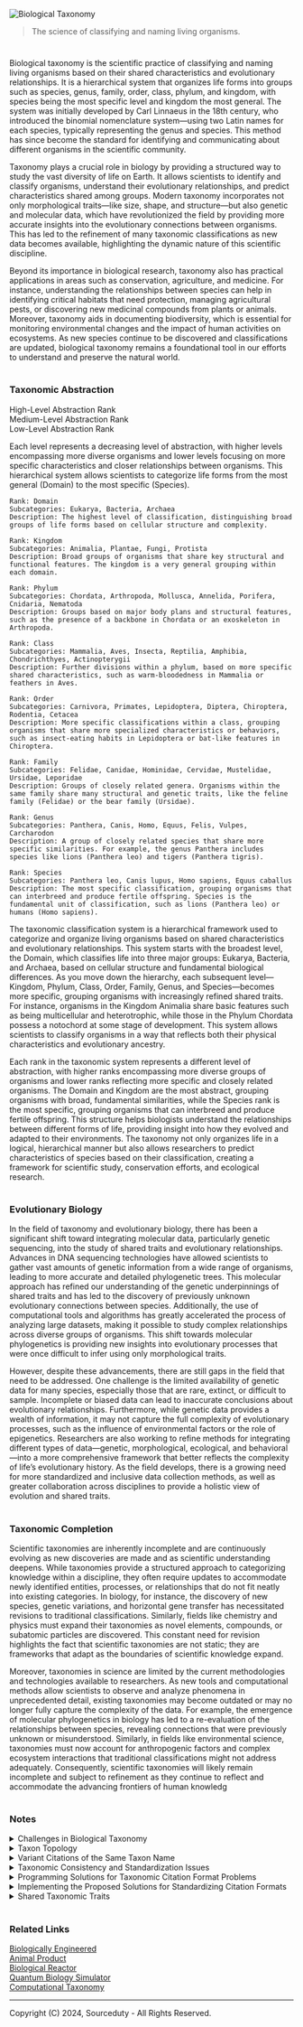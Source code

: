 ![Biological Taxonomy](https://github.com/user-attachments/assets/8d405603-0e1d-432f-9546-d2ece0543699)

> The science of classifying and naming living organisms.

#

Biological taxonomy is the scientific practice of classifying and naming living organisms based on their shared characteristics and evolutionary relationships. It is a hierarchical system that organizes life forms into groups such as species, genus, family, order, class, phylum, and kingdom, with species being the most specific level and kingdom the most general. The system was initially developed by Carl Linnaeus in the 18th century, who introduced the binomial nomenclature system—using two Latin names for each species, typically representing the genus and species. This method has since become the standard for identifying and communicating about different organisms in the scientific community.

Taxonomy plays a crucial role in biology by providing a structured way to study the vast diversity of life on Earth. It allows scientists to identify and classify organisms, understand their evolutionary relationships, and predict characteristics shared among groups. Modern taxonomy incorporates not only morphological traits—like size, shape, and structure—but also genetic and molecular data, which have revolutionized the field by providing more accurate insights into the evolutionary connections between organisms. This has led to the refinement of many taxonomic classifications as new data becomes available, highlighting the dynamic nature of this scientific discipline.

Beyond its importance in biological research, taxonomy also has practical applications in areas such as conservation, agriculture, and medicine. For instance, understanding the relationships between species can help in identifying critical habitats that need protection, managing agricultural pests, or discovering new medicinal compounds from plants or animals. Moreover, taxonomy aids in documenting biodiversity, which is essential for monitoring environmental changes and the impact of human activities on ecosystems. As new species continue to be discovered and classifications are updated, biological taxonomy remains a foundational tool in our efforts to understand and preserve the natural world.

#
### Taxonomic Abstraction

High-Level Abstraction Rank
<br>
Medium-Level Abstraction Rank
<br>
Low-Level Abstraction Rank

Each level represents a decreasing level of abstraction, with higher levels encompassing more diverse organisms and lower levels focusing on more specific characteristics and closer relationships between organisms. This hierarchical system allows scientists to categorize life forms from the most general (Domain) to the most specific (Species).

```
Rank: Domain
Subcategories: Eukarya, Bacteria, Archaea
Description: The highest level of classification, distinguishing broad groups of life forms based on cellular structure and complexity.

Rank: Kingdom
Subcategories: Animalia, Plantae, Fungi, Protista
Description: Broad groups of organisms that share key structural and functional features. The kingdom is a very general grouping within each domain.

Rank: Phylum
Subcategories: Chordata, Arthropoda, Mollusca, Annelida, Porifera, Cnidaria, Nematoda
Description: Groups based on major body plans and structural features, such as the presence of a backbone in Chordata or an exoskeleton in Arthropoda.

Rank: Class
Subcategories: Mammalia, Aves, Insecta, Reptilia, Amphibia, Chondrichthyes, Actinopterygii
Description: Further divisions within a phylum, based on more specific shared characteristics, such as warm-bloodedness in Mammalia or feathers in Aves.

Rank: Order
Subcategories: Carnivora, Primates, Lepidoptera, Diptera, Chiroptera, Rodentia, Cetacea
Description: More specific classifications within a class, grouping organisms that share more specialized characteristics or behaviors, such as insect-eating habits in Lepidoptera or bat-like features in Chiroptera.

Rank: Family
Subcategories: Felidae, Canidae, Hominidae, Cervidae, Mustelidae, Ursidae, Leporidae
Description: Groups of closely related genera. Organisms within the same family share many structural and genetic traits, like the feline family (Felidae) or the bear family (Ursidae).

Rank: Genus
Subcategories: Panthera, Canis, Homo, Equus, Felis, Vulpes, Carcharodon
Description: A group of closely related species that share more specific similarities. For example, the genus Panthera includes species like lions (Panthera leo) and tigers (Panthera tigris).

Rank: Species
Subcategories: Panthera leo, Canis lupus, Homo sapiens, Equus caballus
Description: The most specific classification, grouping organisms that can interbreed and produce fertile offspring. Species is the fundamental unit of classification, such as lions (Panthera leo) or humans (Homo sapiens).
```

The taxonomic classification system is a hierarchical framework used to categorize and organize living organisms based on shared characteristics and evolutionary relationships. This system starts with the broadest level, the Domain, which classifies life into three major groups: Eukarya, Bacteria, and Archaea, based on cellular structure and fundamental biological differences. As you move down the hierarchy, each subsequent level—Kingdom, Phylum, Class, Order, Family, Genus, and Species—becomes more specific, grouping organisms with increasingly refined shared traits. For instance, organisms in the Kingdom Animalia share basic features such as being multicellular and heterotrophic, while those in the Phylum Chordata possess a notochord at some stage of development. This system allows scientists to classify organisms in a way that reflects both their physical characteristics and evolutionary ancestry.

Each rank in the taxonomic system represents a different level of abstraction, with higher ranks encompassing more diverse groups of organisms and lower ranks reflecting more specific and closely related organisms. The Domain and Kingdom are the most abstract, grouping organisms with broad, fundamental similarities, while the Species rank is the most specific, grouping organisms that can interbreed and produce fertile offspring. This structure helps biologists understand the relationships between different forms of life, providing insight into how they evolved and adapted to their environments. The taxonomy not only organizes life in a logical, hierarchical manner but also allows researchers to predict characteristics of species based on their classification, creating a framework for scientific study, conservation efforts, and ecological research.

#
### Evolutionary Biology

In the field of taxonomy and evolutionary biology, there has been a significant shift toward integrating molecular data, particularly genetic sequencing, into the study of shared traits and evolutionary relationships. Advances in DNA sequencing technologies have allowed scientists to gather vast amounts of genetic information from a wide range of organisms, leading to more accurate and detailed phylogenetic trees. This molecular approach has refined our understanding of the genetic underpinnings of shared traits and has led to the discovery of previously unknown evolutionary connections between species. Additionally, the use of computational tools and algorithms has greatly accelerated the process of analyzing large datasets, making it possible to study complex relationships across diverse groups of organisms. This shift towards molecular phylogenetics is providing new insights into evolutionary processes that were once difficult to infer using only morphological traits.

However, despite these advancements, there are still gaps in the field that need to be addressed. One challenge is the limited availability of genetic data for many species, especially those that are rare, extinct, or difficult to sample. Incomplete or biased data can lead to inaccurate conclusions about evolutionary relationships. Furthermore, while genetic data provides a wealth of information, it may not capture the full complexity of evolutionary processes, such as the influence of environmental factors or the role of epigenetics. Researchers are also working to refine methods for integrating different types of data—genetic, morphological, ecological, and behavioral—into a more comprehensive framework that better reflects the complexity of life’s evolutionary history. As the field develops, there is a growing need for more standardized and inclusive data collection methods, as well as greater collaboration across disciplines to provide a holistic view of evolution and shared traits.

#
### Taxonomic Completion

Scientific taxonomies are inherently incomplete and are continuously evolving as new discoveries are made and as scientific understanding deepens. While taxonomies provide a structured approach to categorizing knowledge within a discipline, they often require updates to accommodate newly identified entities, processes, or relationships that do not fit neatly into existing categories. In biology, for instance, the discovery of new species, genetic variations, and horizontal gene transfer has necessitated revisions to traditional classifications. Similarly, fields like chemistry and physics must expand their taxonomies as novel elements, compounds, or subatomic particles are discovered. This constant need for revision highlights the fact that scientific taxonomies are not static; they are frameworks that adapt as the boundaries of scientific knowledge expand.

Moreover, taxonomies in science are limited by the current methodologies and technologies available to researchers. As new tools and computational methods allow scientists to observe and analyze phenomena in unprecedented detail, existing taxonomies may become outdated or may no longer fully capture the complexity of the data. For example, the emergence of molecular phylogenetics in biology has led to a re-evaluation of the relationships between species, revealing connections that were previously unknown or misunderstood. Similarly, in fields like environmental science, taxonomies must now account for anthropogenic factors and complex ecosystem interactions that traditional classifications might not address adequately. Consequently, scientific taxonomies will likely remain incomplete and subject to refinement as they continue to reflect and accommodate the advancing frontiers of human knowledg

#
### Notes

<details><summary>Challenges in Biological Taxonomy</summary>
<br>

Challenges in Biological Taxonomy

The representation and management of taxonomic information present various challenges due to the dynamic nature of biological classification and the decentralized manner in which taxonomic data is managed. These challenges can lead to inconsistencies, data integrity issues, and difficulties in integrating and analyzing taxonomic information across different systems. Below are some common problems encountered in representing taxonomic information, along with potential solutions using AI, Python, and other software tools.

1. Variant Citations of the Same Taxon Name
   - Different ways to cite the same species or taxon name create inconsistencies.
   - Solution: Develop and adopt standardized formats for citing taxon names to ensure consistency across databases.

2. Homonyms (Same Name Used for Multiple Taxa)
   - A single name can refer to different taxa, causing confusion and errors.
   - Solution: Implement systems to identify and resolve homonyms, ensuring that different taxa with the same name are clearly distinguished.

3. Synonyms (Multiple Non-Current Names for the Same Taxon)
   - Multiple outdated names for the same taxon complicate data consistency.
   - Solution: Use standardized protocols to manage synonyms, linking non-current names to their accepted counterparts.

4. Changes in Name and Taxon Concept Over Time
   - Taxon names and concepts can change, making historical data integration difficult.
   - Solution: Implement version control systems that track changes in taxon names and concepts over time, maintaining historical records.

5. Non-Standardized Categories and Metadata
   - Lack of standardization in taxonomic databases hampers effective data analysis and integration.
   - Solution: Develop and promote the use of standardized categories and metadata to improve data consistency and interoperability.

6. Data Integrity Risks in Online Databases
   - Issues arise from continuous updates, discrepancies between online and offline versions, and potential data corruption.
   - Solution: Implement rigorous data integrity checks and synchronization protocols between online and offline versions to prevent data discrepancies.

7. Technical Access Issues
   - Server or internet outages can restrict access to taxonomic databases.
   - Solution: Ensure databases have robust backup systems and redundancy to mitigate the impact of server or internet outages.

8. Complex Query Capabilities
   - Online databases may differ in their ability to handle complex queries, affecting data retrieval and analysis.
   - Solution: Improve the technical capacity of databases to handle complex queries, making data extraction and analysis more efficient.

9. Data Aggregation and Integration Challenges
   - Aligning and integrating non-standardized data across different databases is challenging as the amount of information grows.
   - Solution: Develop advanced tools and methodologies for aggregating and integrating data from different sources, focusing on alignment of non-standardized data.

10. International Code of Zoological Nomenclature (ICZN)
    - Governs the naming of animals and provides rules and guidelines for taxonomic classification.
    - Help Required: Support in digitizing historical taxonomic records and developing automated tools for enforcing ICZN rules.

11. International Code of Nomenclature for algae, fungi, and plants (ICNafp)
    - Regulates the naming of plants, algae, and fungi, ensuring consistency and standardization.
    - Help Required: Collaboration in creating and maintaining a global database and development of tools to track taxonomy changes.

12. International Code of Nomenclature of Prokaryotes (ICNP)
    - Manages the naming and classification of bacteria and archaea, providing a framework for standardized microbial nomenclature.
    - Help Required: Refining databases for bacterial and archaeal species and creating machine learning tools for new species identification.

13. Catalogue of Life (CoL)
    - A comprehensive database that compiles and standardizes global species data.
    - Help Required: Global collaboration for data inclusion and updating, and development of integration tools for database synchronization.

14. Global Biodiversity Information Facility (GBIF)
    - An international network providing access to data on all types of life on Earth, supporting data standardization and sharing.
    - Help Required: Expansion of data coverage through partnerships and enhancements to improve data accessibility and user interface.

15. Biodiversity Information Standards (TDWG)
    - Develops standards for biodiversity data, ensuring interoperability and consistency across platforms.
    - Help Required: Involvement of software developers and data scientists in developing new standards and promoting their adoption.

16. International Union for Conservation of Nature (IUCN)
    - Compiles and maintains the IUCN Red List, including taxonomic information on species at risk of extinction.
    - Help Required: Participation from taxonomists for accurate assessments and development of tools for better data collection and analysis.

17. International Plant Names Index (IPNI)
    - Provides authoritative information on the names of seed plants, ferns, and lycophytes.
    - Help Required: Technical support for enhancing database interface and contributions from botanists to keep data current.

18. FishBase and AlgaeBase
    - Specialized databases focusing on fish and algae taxonomy, widely used in scientific research.
    - Help Required: Continued input from experts and assistance in improving database interoperability with other systems.

19. National and Regional Taxonomic Authorities
    - National bodies that contribute to global databases and manage local species information.
    - Help Required: Collaboration between national and global authorities, and support for capacity-building in developing countries.

20. Individual Taxonomists and Research Institutions
    - Taxonomists and research institutions contribute to the global taxonomic framework, often publishing their work in scientific journals.
    - Help Required: Support in digitizing and integrating published work into global databases and development of better data sharing tools.
   
<br>
</details>

<details><summary>Taxon Topology</summary>
<br>

Taxon topology refers to the arrangement and relationship of taxa within a hierarchical classification system. It involves how different taxonomic ranks (such as species, genera, families, etc.) are structured and related to one another.

1. Hierarchical Structure:
- Taxa are organized into a nested hierarchy, where each level represents a rank in the classification system.
- Example hierarchy: Kingdom > Phylum > Class > Order > Family > Genus > Species.

2. Phylogenetic Relationships:
- Reflects the evolutionary relationships between taxa based on shared ancestry.
- Phylogenetic trees or cladograms are used to depict these relationships.

3. Taxonomic Ranks:
- Different ranks represent different levels of classification.
- For instance, *Homo sapiens* is a species within the genus *Homo*, family *Hominidae*, order *Primates*, class *Mammalia*, phylum *Chordata*, and kingdom *Animalia*.

4. Synonymy and Homonymy:
- Synonyms: Different names for the same taxon.
- Homonyms: Same name used for different taxa.

5. Taxonomic Revisions:
- Changes in taxonomy may occur due to new discoveries or re-evaluations of relationships.
- This can lead to reorganization of taxa and changes in their topology.

6. Type Specimens:
- Reference specimens used to define a taxon.
- Essential for establishing and validating taxonomic names and classifications.

7. Hierarchical Relationships in Databases:
- Taxonomic databases often use hierarchical structures to organize data and facilitate searches.
- Consistent topology is crucial for accurate data retrieval and integration.

<br>
</details>

<details><summary>Variant Citations of the Same Taxon Name</summary>
<br>

To address issues with variant citations of the same taxon name, the following types of databases, records, and taxonomies may need improvements:

1. Taxonomic Databases:

- Global Biodiversity Information Facility (GBIF)
- iNaturalist
- The Plant List
- Catalogue of Life
- World Register of Marine Species (WoRMS)

These databases often need standardization in how taxon names are cited and managed.

2. Publication Records:

- Journal articles (especially older publications)
- Books and monographs on taxonomy
- Conference proceedings related to taxonomy and systematics

Publications may use varying citation styles and formats that should be harmonized.

3. Historical Taxonomies:

- Historical botanical and zoological catalogs
- Outdated classification systems that have since been revised

Historical taxonomies might require updates to align with current standards.

4. Synonym Lists and Databases:

- Species synonymy databases such as The International Plant Names Index (IPNI)
- Biodiversity Heritage Library (BHL)
- American Museum of Natural History’s (AMNH) collections

Synonym lists may need to be standardized to ensure consistent citation of taxon names.

5. Institutional Records:

- Museum collections
- Herbaria
- Botanical gardens 

Institutional records should be updated to reflect consistent taxonomic nomenclature and citation formats.

<br>
</details>

<details><summary>Taxonomic Consistency and Standardization Issues</summary>
<br>

1. Global Biodiversity Information Facility (GBIF):

- Inconsistencies: Different formats for author names and publication years, such as varying abbreviations or inclusion of additional information.
- Standardization Issue: Lack of uniformity in how authors and years are presented, affecting data integration and comparability. This can lead to difficulties in cross-referencing taxonomic information and integrating data from various sources.

2. iNaturalist:

- Inconsistencies: Variation in whether author names and publication years are included and how they are formatted.
- Standardization Issue: Inconsistent application of citation details, where some entries may omit author names or use different formats for years. This variability can lead to confusion and hinder the ability to match records across different platforms.

3. The Plant List:

- Inconsistencies: Different styles for author abbreviations and citation formats, such as the use of initials versus full names.
- Standardization Issue: Variability in how scientific names and citation details are presented, which can result in discrepancies and complicate the process of referencing and retrieving information. A lack of a single, unified format can lead to misidentification or errors in data handling.

4. Catalogue of Life:

- Inconsistencies: Variations in the presentation of author names and publication years, including differences in punctuation and formatting.
- Standardization Issue: Absence of a consistent format for taxon names and citation details across entries. This inconsistency can affect the accuracy of taxonomic records and make it difficult to compare data between different sources.

5. World Register of Marine Species (WoRMS):

- Inconsistencies: Inconsistent use of parentheses, author names, and publication years, and variations in citation detail inclusion.
- Standardization Issue: Inconsistent formatting practices that lead to discrepancies and challenges in cross-referencing data. Different citation styles can complicate efforts to integrate and verify taxonomic information.

Overall Problems:

- Format Variability: Different databases use different formats for the same elements (e.g., author names, publication years), leading to inconsistencies. This variability can cause confusion and make it difficult to compile and compare data across databases.

- Incomplete Citations: Some sources may omit critical details like author names or publication years, which can result in incomplete or inaccurate references.

- Inconsistent Abbreviations: Variations in abbreviating author names or using different formats for years contribute to inconsistency. This inconsistency can hinder the ability to reliably cross-reference and validate taxonomic data.

- Lack of Uniformity: Different databases may follow their own citation practices without adherence to a common standard. This lack of uniformity can lead to discrepancies and complicate efforts to standardize taxonomic information.

Addressing these issues requires developing and enforcing standardized formats and citation rules across all taxonomic resources to ensure consistency, accuracy, and ease of data integration.

<br>
</details>

<details><summary>Programming Solutions for Taxonomic Citation Format Problems</summary>
<br>

1. Standardize Author/Observer Name Presentation:

Use a consistent format for author names (e.g., abbreviations according to IPNI for plants, full names or agreed abbreviations for others).
For iNaturalist, decide on a standard format for observer names (e.g., full name vs. username).

2. Uniform DOI and URL Usage:

Ensure that all databases include DOI where applicable and URLs formatted consistently.
For example, always include "Accessed at: [URL] on [Date]" for online resources.

3. Consistent Editor and Contributor Attribution:

For databases like WoRMS and CoL, include editor names consistently in all citations.
TPL and GBIF should consider listing contributors where applicable.

4. Harmonize Access Date Formatting:

Standardize the access date format across all platforms to avoid confusion (e.g., use "8 August 2024" format for readability).

5. Database Versioning:

Ensure that version numbers are consistently included in citations for databases that undergo regular updates like CoL and WoRMS.

By addressing these inconsistencies and adopting standardized citation formats, these databases can improve the clarity, reliability, and academic utility of their data across different platforms.

<br>
</details>

<details><summary>Implementing the Proposed Solutions for Standardizing Citation Formats</summary>
<br>

Implementing standardized citation formats across databases like The Plant List, iNaturalist, Catalogue of Life, World Register of Marine Species (WoRMS), and GBIF begins with developing clear guidelines. This includes establishing uniform rules for author and observer name formatting, ensuring that all datasets are assigned DOIs, and creating standardized citation templates. These guidelines should be integrated into the database systems through automated tools that validate entries and generate citations according to the set standards. It's crucial to involve stakeholders early in the planning process to agree on these practices and to develop a comprehensive plan for implementation.

The next step involves updating the databases and tools themselves. This might include modifying database schemas to include required fields like DOIs and version numbers, updating or developing new citation tools, and implementing systems that automatically format dates and include editor names where applicable. These changes should be thoroughly tested with a small group of users before being rolled out across all platforms. Training materials and user guides should be provided to ensure that all users understand and can follow the new standards.

Finally, ongoing monitoring and support are essential to ensure the effectiveness of these changes. Regular reviews of citations can help identify any deviations from the standards, and continuous user support will help maintain compliance. As feedback is received and new requirements emerge, the standards and tools may need to be updated to remain relevant and effective. By following this structured approach, the databases can achieve more consistent, reliable, and academically useful citation practices.

<br>
</details>

<details><summary>Shared Taxonomic Traits</summary>
<br>

The calculation of shared traits, or "character states," in taxonomy and evolutionary biology involves comparing the traits of organisms across different species or groups to assess their similarities and differences. These traits can include morphological features, such as body structure or limb configuration, physiological traits like metabolism or reproduction methods, or genetic characteristics, such as DNA sequences or protein markers. To determine shared traits, biologists often create a character matrix, where each organism is represented by rows, and each trait is represented by columns. The presence or absence of a trait, or the degree of similarity, is recorded in this matrix, often using binary coding (e.g., 1 for presence, 0 for absence). The degree of shared traits helps scientists understand evolutionary relationships and the degree of similarity between organisms, which is essential for constructing phylogenetic trees.

Once shared traits are identified, they can be plotted using phylogenetic trees, which visually represent the evolutionary relationships between species or groups. These trees are constructed based on the assumption that species with more shared traits are more closely related. The plot typically places organisms that share more common traits closer together on the tree, while those with fewer shared traits are placed further apart. The method used to generate these trees can vary; traditional cladistics uses a method called "parsimony," which seeks the simplest tree with the fewest evolutionary changes. More modern methods may use statistical models and genetic data to infer relationships, sometimes employing computer software to analyze vast amounts of data for better accuracy.

The final result of plotting shared traits is a visual representation of evolutionary history, often referred to as a cladogram or phylogram, where the branches represent evolutionary paths, and the nodes represent common ancestors. The length of the branches can sometimes indicate the amount of evolutionary change or time, depending on the type of phylogenetic tree being used. These plots are critical for understanding not only the relationships between species but also their evolutionary pathways, adaptation mechanisms, and how certain traits have evolved over time. By studying shared traits and visualizing them in a tree-like structure, scientists can make predictions about the biology and behavior of less-studied organisms and understand the broader patterns of life on Earth.

<br>
</details>

#
### Related Links

[Biologically Engineered](https://github.com/sourceduty/Biologically_Engineered)
<br>
[Animal Product](https://github.com/sourceduty/Animal_Product)
<br>
[Biological Reactor](https://github.com/sourceduty/Biological_Reactor)
<br>
[Quantum Biology Simulator](https://github.com/sourceduty/Quantum_Biology_Simulator)
<br>
[Computational Taxonomy](https://chatgpt.com/g/g-aiEbyrQYF-computational-taxonomy)

***
Copyright (C) 2024, Sourceduty - All Rights Reserved.
